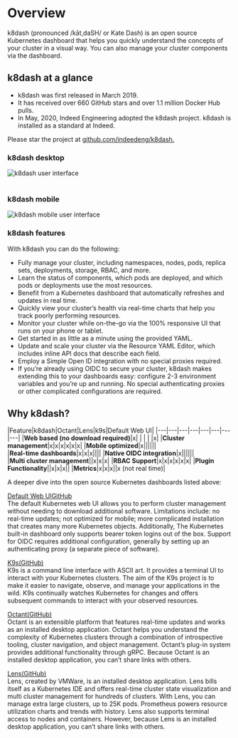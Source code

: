 # Overview

k8dash (pronounced /kāt,daSH/ or Kate Dash) is an open source Kubernetes dashboard that helps you quickly understand the concepts of your cluster in a visual way. You can also manage your cluster components via the dashboard.

## k8dash at a glance

- k8dash was first released in March 2019.
- It has received over 660 GitHub stars and over 1.1 million Docker Hub pulls.
- In May, 2020, Indeed Engineering adopted the k8dash project. k8dash is installed as a standard at Indeed.

Please star the project at [github.com/indeedeng/k8dash.](github.com/indeedeng/k8dash)

### k8dash desktop

<img 
:src="$withBase('/images/k8dash-screen.png')" alt="k8dash user interface" class="img-with-border"/>
<br></br>

### k8dash mobile

<img 
:src="$withBase('/images/k8dash-mobile.png')" alt="k8dash mobile user interface" class="img-with-border"/>

### k8dash features

With k8dash you can do the following:
- Fully manage your cluster, including namespaces, nodes, pods, replica sets, deployments, storage, RBAC, and more.
- Learn the status of components, which pods are deployed, and which pods or deployments use the most resources.
- Benefit from a Kubernetes dashboard that automatically refreshes and updates in real time.
- Quickly view your cluster’s health via real-time charts that help you track poorly performing resources.
- Monitor your cluster while on-the-go via the 100% responsive UI that runs on your phone or tablet.
- Get started in as little as a minute using the provided YAML. 
- Update and scale your cluster via the Resource YAML Editor, which includes inline API docs that describe each field.
- Employ a Simple Open ID integration with no special proxies required.
- If you’re already using OIDC to secure your cluster, k8dash makes extending this to your dashboards easy: configure 2-3 environment variables and you’re up and running. No special authenticating proxies or other complicated configurations are required.

## Why k8dash?

|Feature|k8dash|Octant|Lens|k9s|Default Web UI|
|---|---|---|---|---|---|---|---|
|<nobr>**Web based (no download required)**</nobr>|x| | | | |x|
|**Cluster management**|x|x|x|x|x|x|
|**Mobile optimized**|x||||||
|<nobr>**Real-time dashboards**</nobr>|x|x|x||||
|<nobr>**Native OIDC integration**</nobr>|x||||||
|<nobr>**Multi cluster management**</nobr>||x|x|x|
|**RBAC Support**|x|x|x|x|x|x|
|**Plugin Functionality**||x|x|x||
|**Metrics**|x|x|x||x (not real time)|

A deeper dive into the open source Kubernetes dashboards listed above:

[Default Web UI](https://kubernetes.io/docs/tasks/access-application-cluster/web-ui-dashboard/)[GitHub](https://github.com/kubernetes/dashboard)<br>
The default Kubernetes web UI allows you to perform cluster management without needing to download additional software. Limitations include: no real-time updates; not optimized for mobile; more complicated installation that creates many more Kubernetes objects. Additionally, The Kubernetes built-in dashboard only supports bearer token logins out of the box. Support for OIDC requires additional configuration, generally by setting up an authenticating proxy (a separate piece of software).

[K9s](https://k9scli.io/)[(GitHub)](https://github.com/derailed/k9s)<br>
K9s is a command line interface with ASCII art. It provides a terminal UI to interact with your Kubernetes clusters. The aim of the K9s project is to make it easier to navigate, observe, and manage your applications in the wild. K9s continually watches Kubernetes for changes and offers subsequent commands to interact with your observed resources.

[Octant](https://octant.dev/)[(GitHub)](https://github.com/vmware-tanzu/octant)<br>
Octant is an extensible platform that features real-time updates and works as an installed desktop application. Octant helps you understand the complexity of Kubernetes clusters through a combination of introspective tooling, cluster navigation, and object management. Octant’s plug-in system provides additional functionality through gRPC. Because Octant is an installed desktop application, you can’t share links with others.

[Lens](https://k8slens.dev/)[(GitHub)](https://github.com/lensapp/lens)<br>
Lens, created by VMWare, is an installed desktop application. Lens bills itself as a Kubernetes IDE and offers real-time cluster state visualization and multi cluster management for hundreds of clusters. With Lens, you can manage extra large clusters, up to 25K pods. Prometheus powers resource utilization charts and trends with history. Lens also supports terminal access to nodes and containers. However, because Lens is an installed desktop application, you can’t share links with others.
